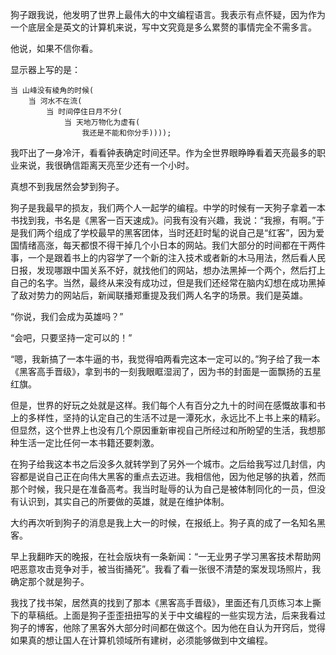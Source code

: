 狗子跟我说，他发明了世界上最伟大的中文编程语言。我表示有点怀疑，因为作为一个底层全是英文的计算机来说，写中文究竟是多么累赘的事情完全不需多言。

他说，如果不信你看。

显示器上写的是：

	当 山峰没有棱角的时候(
		当 河水不在流(
			当 时间停住日月不分(
				当 天地万物化为虚有(
					我还是不能和你分手))));

我吓出了一身冷汗，看看钟表确定时间还早。作为全世界眼睁睁看着天亮最多的职业来说，我很确信距离天亮至少还有一个小时。

真想不到我居然会梦到狗子。

狗子是我最早的损友，我们两个人一起学的编程。中学的时候有一天狗子拿着一本书找到我，书名是《黑客一百天速成》。问我有没有兴趣，我说：“我擦，有啊。”于是我们两个组成了学校最早的黑客团体，当时还赶时髦的说自己是“红客”，因为爱国情绪高涨，每天都恨不得干掉几个小日本的网站。我们大部分的时间都在干两件事，一个是跟着书上的内容学了一个新的注入技术或者新的木马用法，然后看人民日报，发现哪跟中国关系不好，就找他们的网站，想办法黑掉一个两个，然后打上自己的名字。当然，最终从来没有成功过，但是我们还经常在脑内幻想在成功黑掉了敌对势力的网站后，新闻联播郑重提及我们两人名字的场景。我们是英雄。

“你说，我们会成为英雄吗？”

“会吧，只要坚持一定可以的！”

“嗯，我新搞了一本牛逼的书，我觉得咱两看完这本一定可以的。”狗子给了我一本《黑客高手晋级》，拿到书的一刻我眼眶湿润了，因为书的封面是一面飘扬的五星红旗。

但是，世界的好玩之处就是这样。我们每个人有百分之九十的时间在感慨故事和书上的多样性，坚持的认定自己的生活不过是一潭死水，永远比不上书上来的精彩。但显然，这个世界上也没有几个原因重新审视自己所经过和所盼望的生活，我想那种生活一定比任何一本书籍还要刺激。

在狗子给我这本书之后没多久就转学到了另外一个城市。之后给我写过几封信，内容都是说自己正在向伟大黑客的重点去迈进。我相信他，因为他足够的执着，然而那个时候，我只是在准备高考。我当时耻辱的认为自己是被体制同化的一员，但没有认识到，其实自己的所要做的英雄，就是在维护体制。

大约再次听到狗子的消息是我上大一的时候，在报纸上。狗子真的成了一名知名黑客。

早上我翻昨天的晚报，在社会版块有一条新闻：“一无业男子学习黑客技术帮助网吧恶意攻击竞争对手，被当街捅死”。我看了看一张很不清楚的案发现场照片，我确定那个就是狗子。

我找了找书架，居然真的找到了那本《黑客高手晋级》，里面还有几页练习本上撕下的草稿纸。上面是狗子歪歪扭扭写的关于中文编程的一些实现方法，后来我看过狗子的博客，他除了黑客外大部分时间都在做这个。因为他在自认为开窍后，觉得如果真的想让国人在计算机领域所有建树，必须能够做到中文编程。